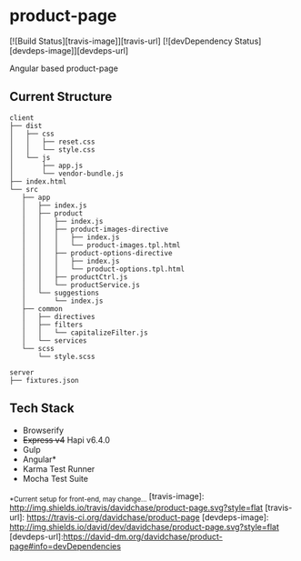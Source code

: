 product-page
============

[![Build Status][travis-image]][travis-url]
[![devDependency Status][devdeps-image]][devdeps-url]

Angular based product-page

Current Structure
---------
    client
    ├── dist
    │   ├── css
    │   │   ├── reset.css
    │   │   └── style.css
    │   └── js
    │       ├── app.js
    │       └── vendor-bundle.js
    ├── index.html
    └── src
       ├── app
       │   ├── index.js
       │   ├── product
       │   │   ├── index.js
       │   │   ├── product-images-directive
       │   │   │   ├── index.js
       │   │   │   └── product-images.tpl.html
       │   │   ├── product-options-directive
       │   │   │   ├── index.js
       │   │   │   └── product-options.tpl.html
       │   │   ├── productCtrl.js
       │   │   └── productService.js
       │   └── suggestions
       │       └── index.js
       ├── common
       │   ├── directives
       │   ├── filters
       │   │   └── capitalizeFilter.js
       │   └── services
       └── scss
           └── style.scss

    server
    ├── fixtures.json

Tech Stack
----------
* Browserify
* ~~Express v4~~ Hapi v6.4.0
* Gulp
* Angular*
* Karma Test Runner
* Mocha Test Suite

<sub>*Current setup for front-end, may change...</sub>
[travis-image]: http://img.shields.io/travis/davidchase/product-page.svg?style=flat
[travis-url]: https://travis-ci.org/davidchase/product-page
[devdeps-image]: http://img.shields.io/david/dev/davidchase/product-page.svg?style=flat
[devdeps-url]:https://david-dm.org/davidchase/product-page#info=devDependencies